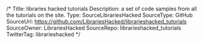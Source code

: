 /*
Title: libraries hacked tutorials
Description: a set of code samples from all the tutorials on the site.
Type: SourceLibrariesHacked
SourceType: GitHub
SourceUrl: https://github.com/LibrariesHacked/librarieshacked_tutorials
SourceOwner: LibrariesHacked
SourceRepo: librarieshacked_tutorials
TwitterTag: librarieshacked
*/